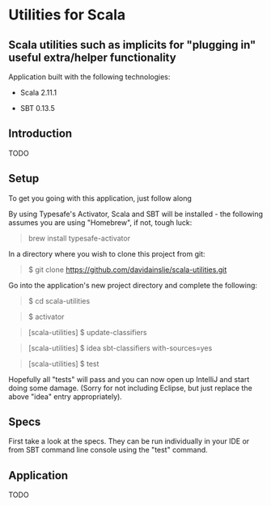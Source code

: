 Utilities for Scala
===================

Scala utilities such as implicits for "plugging in" useful extra/helper functionality
------------------------------------------------------------------------------------

Application built with the following technologies:

- Scala 2.11.1

- SBT 0.13.5

Introduction
------------

TODO

Setup
-----

To get you going with this application, just follow along

By using Typesafe's Activator, Scala and SBT will be installed - the following assumes you are using "Homebrew", if not, tough luck:
> brew install typesafe-activator

In a directory where you wish to clone this project from git:
> $ git clone https://github.com/davidainslie/scala-utilities.git

Go into the application's new project directory and complete the following:
> $ cd scala-utilities

> $ activator

> [scala-utilities] $ update-classifiers

> [scala-utilities] $ idea sbt-classifiers with-sources=yes

> [scala-utilities] $ test

Hopefully all "tests" will pass and you can now open up IntelliJ and start doing some damage.
(Sorry for not including Eclipse, but just replace the above "idea" entry appropriately).

Specs
-----
First take a look at the specs.
They can be run individually in your IDE or from SBT command line console using the "test" command.

Application
-----------

TODO